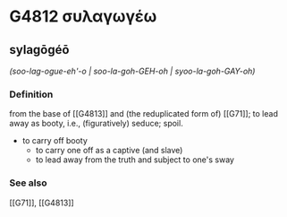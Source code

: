 # G4812 συλαγωγέω

## sylagōgéō

_(soo-lag-ogue-eh'-o | soo-la-goh-GEH-oh | syoo-la-goh-GAY-oh)_

### Definition

from the base of [[G4813]] and (the reduplicated form of) [[G71]]; to lead away as booty, i.e., (figuratively) seduce; spoil.

- to carry off booty
  - to carry one off as a captive (and slave)
  - to lead away from the truth and subject to one's sway

### See also

[[G71]], [[G4813]]

